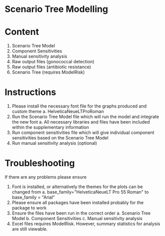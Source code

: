 # Scenario Tree Modelling


# Content

1. Scenario Tree Model 
2. Component Sensitivities
3. Manual sensitivity analysis
4. Raw output files (gonococcal detection)
5. Raw output files (antibiotic resistance)
6. Scenario Tree (requires ModelRisk)


# Instructions

1. Please install the necessary font file for the graphs produced and custom theme
	a. HelveticaNeueLTProRoman
2. Run the Scenario Tree Model file which will run the model and integrate the new font
	a. All necessary libraries and files have been included within the supplementary information
3. Run component sensitivities file which will give individual component sensitivities based on the Scenario Tree Model
4. Run manual sensitivity analysis (optional)



 # Troubleshooting

If there are any problems please ensure
1. Font is installed, or alternatively the themes for the plots can be changed from
	a. base_family="HelveticaNeueLT Pro 55 Roman" to base_family = "Arial"
2. Please ensure all packages have been installed probably for the package to work
3. Ensure the files have been run in the correct order
	a. Scenario Tree Model
	b. Component Sensitivities
	c. Manual sensitivity analysis
4. Excel files requires ModelRisk. However, summary statistics for analysis are still viewable.

